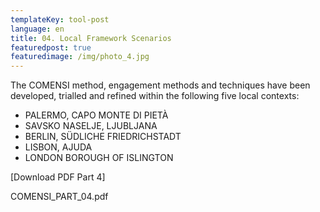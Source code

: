 ```yaml
---
templateKey: tool-post
language: en
title: 04. Local Framework Scenarios
featuredpost: true
featuredimage: /img/photo_4.jpg
---
```

The COMENSI method, engagement methods and techniques have been developed, trialled and refined within the following five local contexts:

* PALERMO, CAPO MONTE DI PIETÀ
* SAVSKO NASELJE, LJUBLJANA
* BERLIN, SÜDLICHE FRIEDRICHSTADT
* LISBON, AJUDA
* LONDON BOROUGH OF ISLINGTON

[Download PDF Part 4]

COMENSI_PART_04.pdf
